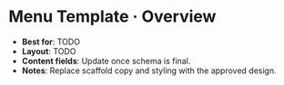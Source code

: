 # Menu Template · Overview

- **Best for**: TODO
- **Layout**: TODO
- **Content fields**: Update once schema is final.
- **Notes**: Replace scaffold copy and styling with the approved design.

